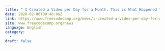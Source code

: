 ```yaml
---
title: " I Created a Video per Day for a Month. This is What Happened "
date: 2020-02-06T09:46:06Z
link: https://www.freecodecamp.org/news/i-created-a-video-per-day-for-a-month/?utm_medium=RSS&utm_source=news.12bit.vn
site: www.freecodecamp.org/news
language: English
category:
  -   
draft: false
---
```

